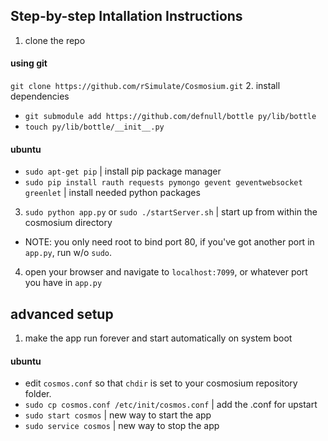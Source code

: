 ## Step-by-step Intallation Instructions ##
1. clone the repo

  #### using git ####
  `git clone https://github.com/rSimulate/Cosmosium.git`
2. install dependencies
  * `git submodule add https://github.com/defnull/bottle py/lib/bottle`
  * `touch py/lib/bottle/__init__.py`

  #### ubuntu ####
  * `sudo apt-get pip` | install pip package manager
  * `sudo pip install rauth requests pymongo gevent geventwebsocket greenlet` | install needed python packages 
3. `sudo python app.py` or `sudo ./startServer.sh` | start up from within the cosmosium directory
  * NOTE: you only need root to bind port 80, if you've got another port in `app.py`, run w/o `sudo`.
4. open your browser and navigate to `localhost:7099`, or whatever port you have in `app.py`

## advanced setup ##
1. make the app run forever and start automatically on system boot
  #### ubuntu ####
  * edit `cosmos.conf` so that `chdir` is set to your cosmosium repository folder.
  * `sudo cp cosmos.conf /etc/init/cosmos.conf` | add the .conf for upstart
  * `sudo start cosmos` | new way to start the app
  * `sudo service cosmos` | new way to stop the app
    
